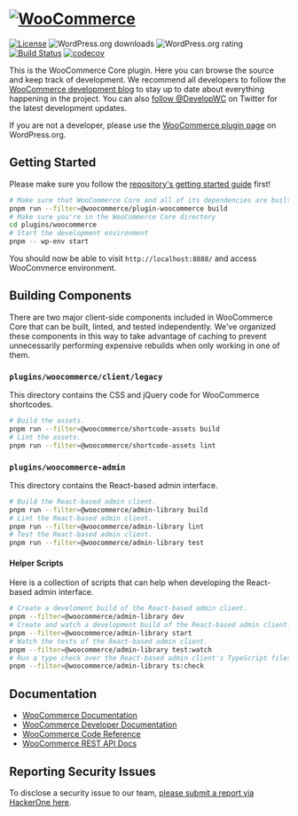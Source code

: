 # [![WooCommerce](https://woo.com/wp-content/themes/woo/images/logo-woocommerce@2x.png 'WooCommerce')](https://woo.com/)

[![License](https://poser.pugx.org/woocommerce/woocommerce/license 'License')](https://packagist.org/packages/woocommerce/woocommerce)
![WordPress.org downloads](https://img.shields.io/wordpress/plugin/dt/woocommerce.svg 'WordPress.org downloads')
![WordPress.org rating](https://img.shields.io/wordpress/plugin/r/woocommerce.svg 'WordPress.org rating')
[![Build Status](https://github.com/woocommerce/woocommerce/actions/workflows/ci.yml/badge.svg?branch=trunk 'Build Status')](https://github.com/woocommerce/woocommerce/actions/workflows/ci.yml)
[![codecov](https://codecov.io/gh/woocommerce/woocommerce/branch/trunk/graph/badge.svg 'codecov')](https://codecov.io/gh/woocommerce/woocommerce)

This is the WooCommerce Core plugin. Here you can browse the source and keep track of development. We recommend all developers to follow the [WooCommerce development blog](https://woocommerce.wordpress.com/) to stay up to date about everything happening in the project. You can also [follow @DevelopWC](https://twitter.com/DevelopWC) on Twitter for the latest development updates.

If you are not a developer, please use the [WooCommerce plugin page](https://wordpress.org/plugins/woocommerce/) on WordPress.org.

## Getting Started

Please make sure you follow the [repository's getting started guide](../../README.md#getting-started) first!

```bash
# Make sure that WooCommerce Core and all of its dependencies are built
pnpm run --filter=@woocommerce/plugin-woocommerce build 
# Make sure you're in the WooCommerce Core directory
cd plugins/woocommerce
# Start the development environment
pnpm -- wp-env start
```

You should now be able to visit `http://localhost:8888/` and access WooCommerce environment.

## Building Components

There are two major client-side components included in WooCommerce Core that can be built, linted, and tested independently. We've organized these components
in this way to take advantage of caching to prevent unnecessarily performing expensive rebuilds when only working in one of them.

### `plugins/woocommerce/client/legacy`

This directory contains the CSS and jQuery code for WooCommerce shortcodes.

```bash
# Build the assets.
pnpm run --filter=@woocommerce/shortcode-assets build 
# Lint the assets.
pnpm run --filter=@woocommerce/shortcode-assets lint 
```

### `plugins/woocommerce-admin`

This directory contains the React-based admin interface.

```bash
# Build the React-based admin client.
pnpm run --filter=@woocommerce/admin-library build 
# Lint the React-based admin client.
pnpm run --filter=@woocommerce/admin-library lint 
# Test the React-based admin client.
pnpm run --filter=@woocommerce/admin-library test 
```

#### Helper Scripts

Here is a collection of scripts that can help when developing the React-based admin interface.

```bash
# Create a develoment build of the React-based admin client.
pnpm --filter=@woocommerce/admin-library dev 
# Create and watch a development build of the React-based admin client.
pnpm --filter=@woocommerce/admin-library start 
# Watch the tests of the React-based admin client.
pnpm --filter=@woocommerce/admin-library test:watch 
# Run a type check over the React-based admin client's TypeScript files.
pnpm --filter=@woocommerce/admin-library ts:check 
```

## Documentation

* [WooCommerce Documentation](https://woo.com/)
* [WooCommerce Developer Documentation](https://github.com/woocommerce/woocommerce/wiki)
* [WooCommerce Code Reference](https://woo.com/wc-apidocs/)
* [WooCommerce REST API Docs](https://woocommerce.github.io/woocommerce-rest-api-docs/)

## Reporting Security Issues

To disclose a security issue to our team, [please submit a report via HackerOne here](https://hackerone.com/automattic/).
